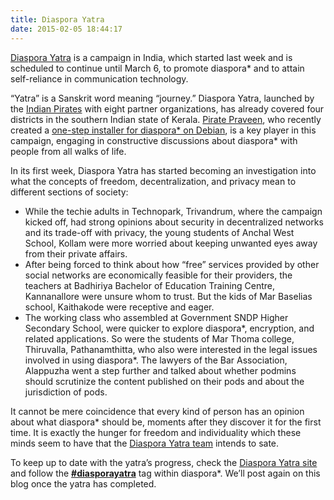 ```yaml
---
title: Diaspora Yatra
date: 2015-02-05 18:44:17
---
```


[Diaspora Yatra](http://yatra.diasporafoundation.org/) is a campaign in India, which started last week and is scheduled to continue until March 6, to promote diaspora\* and to attain self-reliance in communication technology.

“Yatra” is a Sanskrit word meaning “journey.” Diaspora Yatra, launched by the [Indian Pirates](https://www.loomio.org/g/7qmru1SG/indian-pirates) with eight partner organizations, has already covered four districts in the southern Indian state of Kerala. [Pirate Praveen](https://poddery.com/people/45fa8bea21b8a0f5), who recently created a [one-step installer for diaspora\* on Debian](https://wiki.debian.org/Diaspora), is a key player in this campaign, engaging in constructive discussions about diaspora\* with people from all walks of life.

In its first week, Diaspora Yatra has started becoming an investigation into what the concepts of freedom, decentralization, and privacy mean to different sections of society:

- While the techie adults in Technopark, Trivandrum, where the campaign kicked off, had strong opinions about security in decentralized networks and its trade-off with privacy, the young students of Anchal West School, Kollam were more worried about keeping unwanted eyes away from their private affairs.
- After being forced to think about how “free” services provided by other social networks are economically feasible for their providers, the teachers at Badhiriya Bachelor of Education Training Centre, Kannanallore were unsure whom to trust. But the kids of Mar Baselias school, Kaithakode were receptive and eager.
- The working class who assembled at Government SNDP Higher Secondary School, were quicker to explore diaspora\*, encryption, and related applications. So were the students of Mar Thoma college, Thiruvalla, Pathanamthitta, who also were interested in the legal issues involved in using diaspora\*. The lawyers of the Bar Association, Alappuzha went a step further and talked about whether podmins should scrutinize the content published on their pods and about the jurisdiction of pods.

It cannot be mere coincidence that every kind of person has an opinion about what diaspora\* should be, moments after they discover it for the first time. It is exactly the hunger for freedom and individuality which these minds seem to have that the [Diaspora Yatra team](http://yatra.diasporafoundation.org/#team) intends to sate.

To keep up to date with the yatra’s progress, check the [Diaspora Yatra site](http://yatra.diasporafoundation.org/) and follow the **[#diasporayatra](https://poddery.com/tags/diasporayatra)** tag within diaspora\*. We’ll post again on this blog once the yatra has completed.

